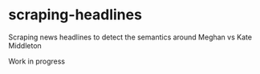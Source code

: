 # scraping-headlines
Scraping news headlines to detect the semantics around Meghan vs Kate Middleton 

Work in progress
